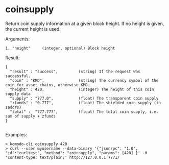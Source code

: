 # coinsupply <height>

Return coin supply information at a given block height. If no height is given, the current height is used.


Arguments:
```
1. "height"     (integer, optional) Block height

```
Result:
```
{
  "result" : "success",         (string) If the request was successful.
  "coin" : "KMD",               (string) The currency symbol of the coin for asset chains, otherwise KMD.
  "height" : 420,               (integer) The height of this coin supply data
  "supply" : "777.0",           (float) The transparent coin supply
  "zfunds" : "0.777",           (float) The shielded coin supply (in zaddrs)
  "total" :  "777.777",         (float) The total coin supply, i.e. sum of supply + zfunds
}


```
Examples:
```
> komodo-cli coinsupply 420
> curl --user myusername --data-binary '{"jsonrpc": "1.0", "id":"curltest", "method": "coinsupply", "params": [420] }' -H 'content-type: text/plain;' http://127.0.0.1:7771/
```
